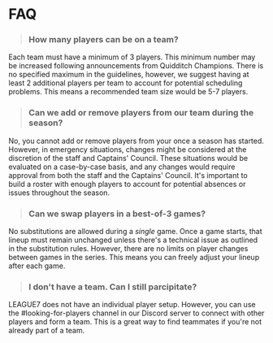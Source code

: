 # FAQ

> ### How many players can be on a team?
Each team must have a minimum of 3 players. This minimum number may be increased following announcements from Quidditch Champions. There is no specified maximum in the guidelines, however, we suggest having at least 2 additional players per team to account for potential scheduling problems. This means a recommended team size would be 5-7 players.

> ### Can we add or remove players from our team during the season?
No, you cannot add or remove players from your once a season has started. However, in emergency situations, changes might be considered at the discretion of the staff and Captains' Council. These situations would be evaluated on a case-by-case basis, and any changes would require approval from both the staff and the Captains' Council. It's important to build a roster with enough players to account for potential absences or issues throughout the season.

> ### Can we swap players in a best-of-3 games?
No substitutions are allowed during a *single* game. Once a game starts, that lineup must remain unchanged unless there's a technical issue as outlined in the substitution rules. However, there are no limits on player changes between games in the series. This means you can freely adjust your lineup after each game.

> ### I don't have a team. Can I still parcipitate?
LEAGUE7 does not have an individual player setup. However, you can use the #looking-for-players channel in our Discord server to connect with other players and form a team. This is a great way to find teammates if you're not already part of a team.